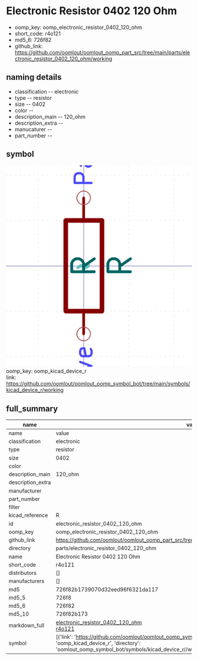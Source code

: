 # Electronic Resistor 0402 120 Ohm

  
* oomp_key: oomp_electronic_resistor_0402_120_ohm 
* short_code: r4o121
* md5_6: 726f82  
* github_link: https://github.com/oomlout/oomlout_oomp_part_src/tree/main/parts/electronic_resistor_0402_120_ohm/working  
## naming details
* classification -- electronic
* type -- resistor
* size -- 0402
* color -- 
* description_main -- 120_ohm
* description_extra -- 
* manucaturer -- 
* part_number -- 



## symbol

![](symbol/0/working/working_600.png)  
oomp_key: oomp_kicad_device_r  
link: https://github.com/oomlout/oomlout_oomp_symbol_bot/tree/main/symbols/kicad_device_r/working  


## full_summary
| name | value | 
| --- | --- | 
| name | value | 
| classification | electronic | 
| type | resistor | 
| size | 0402 | 
| color |  | 
| description_main | 120_ohm | 
| description_extra |  | 
| manufacturer |  | 
| part_number |  | 
| filter |  | 
| kicad_reference | R | 
| id | electronic_resistor_0402_120_ohm | 
| oomp_key | oomp_electronic_resistor_0402_120_ohm | 
| github_link | https://github.com/oomlout/oomlout_oomp_part_src/tree/main/parts/electronic_resistor_0402_120_ohm/working | 
| directory | parts/electronic_resistor_0402_120_ohm | 
| name | Electronic Resistor 0402 120 Ohm | 
| short_code | r4o121 | 
| distributors | [] | 
| manufacturers | [] | 
| md5 | 726f82b1739070d32eed96f6321da117 | 
| md5_5 | 726f8 | 
| md5_6 | 726f82 | 
| md5_10 | 726f82b173 | 
| markdown_full | [electronic_resistor_0402_120_ohm](https://github.com/oomlout/oomlout_oomp_part_src/tree/main/parts/electronic_resistor_0402_120_ohm/working)<br>[r4o121](https://github.com/oomlout/oomlout_oomp_part_src/tree/main/parts/electronic_resistor_0402_120_ohm/working)<br> | 
| symbol | [{'link': 'https://github.com/oomlout/oomlout_oomp_symbol_bot/tree/main/symbols/kicad_device_r', 'oomp_key': 'oomp_kicad_device_r', 'directory': 'oomlout_oomp_symbol_bot/symbols/kicad_device_r//working/working.kicad_sym'}] | 
